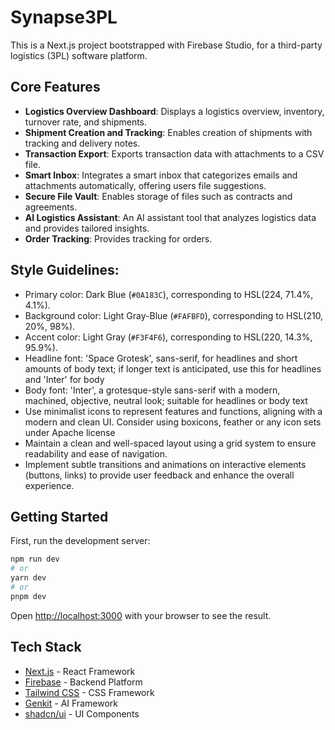 # Synapse3PL

This is a Next.js project bootstrapped with Firebase Studio, for a third-party logistics (3PL) software platform.

## Core Features

- **Logistics Overview Dashboard**: Displays a logistics overview, inventory, turnover rate, and shipments.
- **Shipment Creation and Tracking**: Enables creation of shipments with tracking and delivery notes.
- **Transaction Export**: Exports transaction data with attachments to a CSV file.
- **Smart Inbox**: Integrates a smart inbox that categorizes emails and attachments automatically, offering users file suggestions.
- **Secure File Vault**: Enables storage of files such as contracts and agreements.
- **AI Logistics Assistant**: An AI assistant tool that analyzes logistics data and provides tailored insights.
- **Order Tracking**: Provides tracking for orders.

## Style Guidelines:

- Primary color: Dark Blue (`#0A183C`), corresponding to HSL(224, 71.4%, 4.1%).
- Background color: Light Gray-Blue (`#FAFBFD`), corresponding to HSL(210, 20%, 98%).
- Accent color: Light Gray (`#F3F4F6`), corresponding to HSL(220, 14.3%, 95.9%).
- Headline font: 'Space Grotesk', sans-serif, for headlines and short amounts of body text; if longer text is anticipated, use this for headlines and 'Inter' for body
- Body font: 'Inter', a grotesque-style sans-serif with a modern, machined, objective, neutral look; suitable for headlines or body text
- Use minimalist icons to represent features and functions, aligning with a modern and clean UI. Consider using boxicons, feather or any icon sets under Apache license
- Maintain a clean and well-spaced layout using a grid system to ensure readability and ease of navigation.
- Implement subtle transitions and animations on interactive elements (buttons, links) to provide user feedback and enhance the overall experience.

## Getting Started

First, run the development server:

```bash
npm run dev
# or
yarn dev
# or
pnpm dev
```

Open [http://localhost:3000](http://localhost:3000) with your browser to see the result.

## Tech Stack

- [Next.js](https://nextjs.org/) - React Framework
- [Firebase](https://firebase.google.com/) - Backend Platform
- [Tailwind CSS](https://tailwindcss.com/) - CSS Framework
- [Genkit](https://firebase.google.com/docs/genkit) - AI Framework
- [shadcn/ui](https://ui.shadcn.com/) - UI Components
